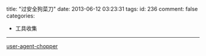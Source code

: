 title: "过安全狗菜刀"
date: 2013-06-12 03:23:31
tags:
id: 236
comment: false
categories:
  - 工具收集
---

[user-agent-chopper](http://lpcdma.com/wp-content/uploads/2013/06/user-agent-chopper.zip)